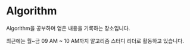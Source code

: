 # Algorithm

Algorithm을 공부하며 얻은 내용을 기록하는 장소입니다. 

최근에는 월~금 09 AM ~ 10 AM까지 알고리즘 스터디 리더로 활동하고 있습니다. 
